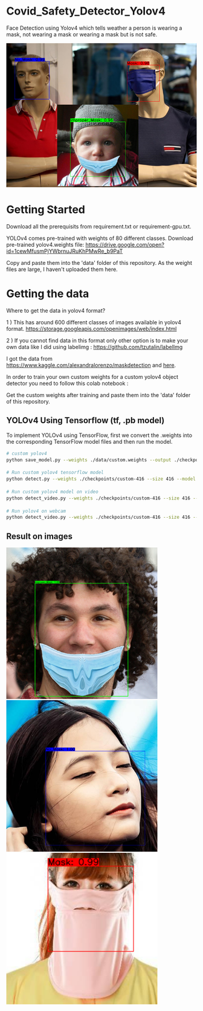# Covid_Safety_Detector_Yolov4
Face Detection using Yolov4 which tells weather a person is wearing a mask, not wearing a mask or wearing a mask but is not safe.

![](https://github.com/bharatdhyani13/Covid_Safety_Detector_Yolov4/blob/main/detections/detection4.png)

# Getting Started
Download all the prerequisits from requirement.txt or requirement-gpu.txt.

YOLOv4 comes pre-trained with weights of 80 different classes. Download pre-trained yolov4.weights file: https://drive.google.com/open?id=1cewMfusmPjYWbrnuJRuKhPMwRe_b9PaT

Copy and paste them into the 'data' folder of this repository. As the weight files are large, I haven't uploaded them here.

# Getting the data
Where to get the data in yolov4 format?

1 ) This has around 600 different classes of images available in yolov4 format.  https://storage.googleapis.com/openimages/web/index.html 

2 ) If you cannot find data in this format only other option is to make your own data like I did using labelimg : https://github.com/tzutalin/labelImg

I got the data from https://www.kaggle.com/alexandralorenzo/maskdetection and [here](https://esigelec-my.sharepoint.com/personal/cabani_esigelec_fr/_layouts/15/onedrive.aspx?id=%2Fpersonal%2Fcabani%5Fesigelec%5Ffr%2FDocuments%2FMaskedFaceNetDataset%2FIMFD&originalPath=aHR0cHM6Ly9lc2lnZWxlYy1teS5zaGFyZXBvaW50LmNvbS86ZjovZy9wZXJzb25hbC9jYWJhbmlfZXNpZ2VsZWNfZnIvRWlyalM4ZXc3LTVMbk84STU2VWs2M3dCS2Vid1NsdWtGQkZCYU84TjI1d24zZz9ydGltZT0tUF9ldm1CLTJFZw).

In order to train your own custom weights for a custom yolov4 object detector you need to follow this colab notebook : 

Get the custom weights after training and paste them into the 'data' folder of this repository.

## YOLOv4 Using Tensorflow (tf, .pb model)
To implement YOLOv4 using TensorFlow, first we convert the .weights into the corresponding TensorFlow model files and then run the model.
```bash
# custom yolov4
python save_model.py --weights ./data/custom.weights --output ./checkpoints/custom-416 --input_size 416 --model yolov4 

# Run custom yolov4 tensorflow model
python detect.py --weights ./checkpoints/custom-416 --size 416 --model yolov4 --images ./data/images/mask.jpg

# Run custom yolov4 model on video
python detect_video.py --weights ./checkpoints/custom-416 --size 416 --model yolov4 --video ./data/video/masks.mp4 --output ./detections/results.avi

# Run yolov4 on webcam
python detect_video.py --weights ./checkpoints/custom-416 --size 416 --model yolov4 --video 0 --output ./detections/results.avi
```

## Result on images

<img src="https://github.com/bharatdhyani13/Covid_Safety_Detector_Yolov4/blob/main/detections/detection1.png" width="400">
<img src="https://github.com/bharatdhyani13/Covid_Safety_Detector_Yolov4/blob/main/detections/detection2.png" width="400">
<img src="https://github.com/bharatdhyani13/Covid_Safety_Detector_Yolov4/blob/main/detections/detection3.png" width="400">
